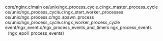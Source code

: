 core/nginx.c/main
os/unix/ngx_process_cycle.c/ngx_master_process_cycle
os/unix/ngx_process_cycle.c/ngx_start_worker_processes
os/unix/ngx_process.c/ngx_spawn_process
os/unix/ngx_process_cycle.c/ngx_worker_process_cycle
event/ngx_event.c/ngx_process_events_and_timers
ngx_process_events（ngx_epoll_process_events）
